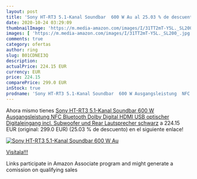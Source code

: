 ```yaml
---
layout: post
title: 'Sony HT-RT3 5.1-Kanal Soundbar  600 W Au al 25.03 % de descuento'
date: 2020-10-24 03:29:09
thumbnailImage: 'https://m.media-amazon.com/images/I/31TT2mT-Y5L._SL200_.jpg'
images: [ 'https://m.media-amazon.com/images/I/31TT2mT-Y5L._SL200_.jpg' ]
comments: true
category: ofertas
author: ring
slug: B01CDNEI3Q
description:
actualPrice: 224.15 EUR
currency: EUR
price: 224.15
comparePrice: 299.0 EUR
inStock: true
prodname: 'Sony HT-RT3 5.1-Kanal Soundbar  600 W Ausgangsleistung  NFC  Bluetooth  Dolby Digital  HDMI  USB  optischer Digitaleingang incl. Subwoofer und Rear Lautsprecher  schwarz'
---
```


Ahora mismo tienes [Sony HT-RT3 5.1-Kanal Soundbar  600 W Ausgangsleistung  NFC  Bluetooth  Dolby Digital  HDMI  USB  optischer Digitaleingang incl. Subwoofer und Rear Lautsprecher  schwarz](https://www.amazon.de/dp/B01CDNEI3Q/?tag=tolees0ca-21) a 224.15 EUR (original: 299.0 EUR) (25.03 %  de descuento) en el siguiente enlace!

[![Sony HT-RT3 5.1-Kanal Soundbar  600 W Au](https://m.media-amazon.com/images/I/31TT2mT-Y5L._SL200_.jpg)](https://www.amazon.de/dp/B01CDNEI3Q/?tag=tolees0ca-21)

[Visítala!!!](https://www.amazon.de/dp/B01CDNEI3Q/?tag=tolees0ca-21)

Links participate in Amazon Associate program and might generate a comission on qualifying sales
